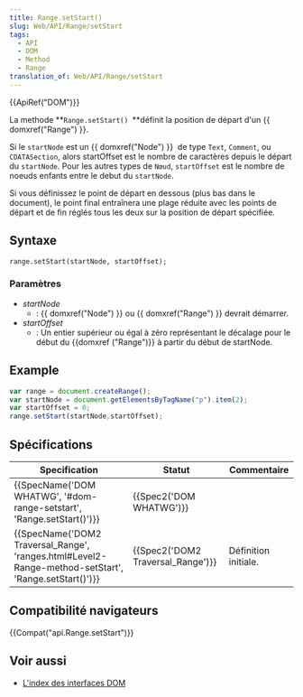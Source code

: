 ```yaml
---
title: Range.setStart()
slug: Web/API/Range/setStart
tags:
  - API
  - DOM
  - Method
  - Range
translation_of: Web/API/Range/setStart
---
```

{{ApiRef("DOM")}}

La methode **`Range.setStart() `**définit la position de départ d'un {{ domxref("Range") }}.

Si le `startNode` est un {{ domxref("Node") }}  de type `Text`, `Comment`, ou `CDATASection`, alors startOffset est le nombre de caractères depuis le départ du `startNode`. Pour les autres types de `Nœud`, `startOffset` est le nombre de noeuds enfants entre le debut du `startNode`.

Si vous définissez le point de départ en dessous (plus bas dans le document), le point final entraînera une plage réduite avec les points de départ et de fin réglés tous les deux sur la position de départ spécifiée.

## Syntaxe

    range.setStart(startNode, startOffset);

### Paramètres

- _startNode_
  - : {{ domxref("Node") }} ou {{ domxref("Range") }} devrait démarrer.
- _startOffset_
  - : Un entier supérieur ou égal à zéro représentant le décalage pour le début du {{domxref ("Range")}} à partir du début de startNode.

## Example

```js
var range = document.createRange();
var startNode = document.getElementsByTagName("p").item(2);
var startOffset = 0;
range.setStart(startNode,startOffset);
```

## Spécifications

| Specification                                                                                                                        | Statut                                       | Commentaire          |
| ------------------------------------------------------------------------------------------------------------------------------------ | -------------------------------------------- | -------------------- |
| {{SpecName('DOM WHATWG', '#dom-range-setstart', 'Range.setStart()')}}                                         | {{Spec2('DOM WHATWG')}}             |                      |
| {{SpecName('DOM2 Traversal_Range', 'ranges.html#Level2-Range-method-setStart', 'Range.setStart()')}} | {{Spec2('DOM2 Traversal_Range')}} | Définition initiale. |

## Compatibilité navigateurs

{{Compat("api.Range.setStart")}}

## Voir aussi

- [L'index des interfaces DOM](/fr/docs/DOM/DOM_Reference)
